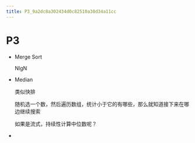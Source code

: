 ```yaml
---
title: P3_9a2dc8a302434d0c82510a30d34a11cc
---
```


# P3

[](https://www.bilibili.com/video/av26547839?p=3)

- Merge Sort
    
    NlgN
    
- Median
    
    类似快排
    
    随机选一个数，然后遍历数组，统计小于它的有哪些，那么就知道接下来在哪边继续搜索
    
    如果是流式，持续性计算中位数呢？
    
-